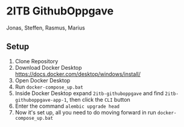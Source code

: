 # 2ITB GithubOppgave
 Jonas, Steffen, Rasmus, Marius

## Setup
1. Clone Repository
2. Download Docker Desktop https://docs.docker.com/desktop/windows/install/
3. Open Docker Desktop
4. Run `docker-compose_up.bat`
5. Inside Docker Desktop expand `2itb-githuboppgave` and find `2itb-githuboppgave-app-1`, then click the `CLI` button
7. Enter the command `alembic upgrade head`
8. Now it's set up, all you need to do moving forward in run `docker-compose_up.bat`